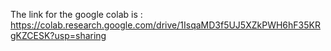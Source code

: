 The link for the google colab is :
https://colab.research.google.com/drive/1IsqaMD3f5UJ5XZkPWH6hF35KRgKZCESK?usp=sharing 
